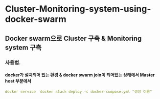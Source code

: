 # Cluster-Monitoring-system-using-docker-swarm

## Docker swarm으로 Cluster 구축 & Monitoring system 구측

### 사용법.

#### docker가 설치되어 있는 환경 & docker swarm join이 되어있는 상태에서 Master host 부분에서

```yaml
docker service  docker stack deploy -c docker-compose.yml "생성 이름"
